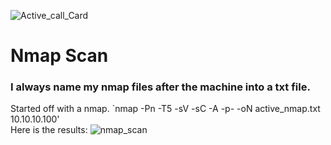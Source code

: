 ![Active_call_Card](https://user-images.githubusercontent.com/110210595/187805520-c29bf5fc-ce6e-484b-a14b-33bd87e78c78.png)

# Nmap Scan 
### I always name my nmap files after the machine into a txt file.
Started off with a nmap. `nmap -Pn -T5 -sV -sC -A -p- -oN active_nmap.txt 10.10.10.100'<br>
Here is the results:
![nmap_scan](https://user-images.githubusercontent.com/110210595/187805488-8fc95761-8751-42fe-a1cf-1533ec9efcd6.png)

